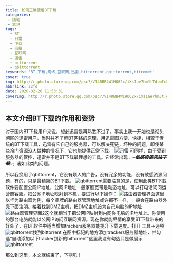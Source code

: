 ```yaml
---
title: 如何正确使用BT下载
categories: 
 - 随笔
 - 笔记
tags:
  - BT
  - 日常
  - 下载
  - 网络
  - 互联网
  - 迅雷
  - bittorrent
  - qbittorrent
keywords: 'BT,下载,网络,互联网,迅雷,bittorrent,qbittorrent,bitcomet'
cover: true
img: http://r.photo.store.qq.com/psc?/V14RBB4W1HO62x/iXs1ae7hmJtTd.wIcSd4.Y2Gda.UvwHrLV8RZbQVawTkQxBwFZdQksIYs7Yio9SbyYsTkw3s*iGZE1.v10FJ.y3VuoCEBS5u0e7TIJCeDck!/r.png
abbrlink: 22fd
date: 2020-02-26 11:53:31
coverImg: http://r.photo.store.qq.com/psc?/V14RBB4W1HO62x/iXs1ae7hmJtTd.wIcSd4.b1C7ApFzvhYxROU9xf5JinwUGZ96jmDmTqqF5C6f4p0Q6VX0jvTgEa0FMKaPC1JLkFG8HhH*Y6R1C.zXRtMYkU!/r.png
---
```

本文介绍BT下载的作用和姿势
------
对于国内BT下载用户来说，想必迅雷是再熟悉不过了。事实上我一开始也是彻头彻尾的迅雷用户，当时并不了解BT网络的原理，用迅雷图方便、快捷，相较于传统的BT下载工具，迅雷有它自己的服务器，可以解决死链，坏种的问题。即使某些冷门资源没人做种的情况下，它也能提供正常下载。
![迅雷](http://r.photo.store.qq.com/psc?/V14RBB4W1HO62x/iXs1ae7hmJtTd.wIcSd4.dplwK8tjLZ*ZwsYj.Xxt1bTAFZc4JorlppJwqgy4GPO2drgdZ3OVAPVVKNIHqhIOxVLdt5N3uJRkAnmuKC2rvU!/r.png)
可同样，由于受到服务器的管控，迅雷并不是BT下载最理想的工具。它经常出现：~~~***敏感资源无法下载***~~~;&ensp;诸如此类的问题。

所以我换用了qbittorrent，它没有烦人的广告，没有冗余的功能，没有敏感资源问题，有的，只是最精简的BT下载。
![qbittorrent](http://r.photo.store.qq.com/psc?/V14RBB4W1HO62x/iXs1ae7hmJtTd.wIcSd4.Y2Gda.UvwHrLV8RZbQVawTkQxBwFZdQksIYs7Yio9SbyYsTkw3s*iGZE1.v10FJ.y3VuoCEBS5u0e7TIJCeDck!/r.png)需要注意的是，使用此类BT下载软件要配置公网IP地址，公网IP地址一般家庭宽带是动态地址，可以打电话问问运营商客服。把公网IP地址映射到本机，要进行以下操作：
![路由器管理界面](http://r.photo.store.qq.com/psc?/V14RBB4W1HO62x/iXs1ae7hmJtTd.wIcSd4.TZddmQJtNXOfY7iKBJjhqsoOtePXuiPb*kf28TZHtBkPZ3X7vHqbf.njD2NXhbzAX9m7jxDEJe0CpXKzIMs2RM!/r.png)这里以华为路由器为例，每个品牌的路由器管理地址或许都不一样，一般会在路由器外壳下面注明。接着找到DMZ主机，把DMZ主机设为自己电脑的IP地址
![路由器管理界面2](http://r.photo.store.qq.com/psc?/V14RBB4W1HO62x/iXs1ae7hmJtTd.wIcSd4.aJ9MV9Bvk4ZeFLIZwa9o.hb620JJ.Xjl1ebGvxge5.DZ0usoeVjhocTj8uPmzuAGpmwQHUDC*QJ8yo5pUBgG*c!/r.png)这个就相当于把公网IP映射到内网你电脑的IP地址上。你使用的那台电脑就能以公网IP访问互联网资源。现在你就能尽情的享受BT下载带来的好处了，在BT软件中适当增加trackers服务器能提升下载速度。打开 工具→选项
![qbittorrent](http://r.photo.store.qq.com/psc?/V14RBB4W1HO62x/iXs1ae7hmJtTd.wIcSd4.QybsEPs5k4FdfmrrmJe1xLgeaO5TnPyGLifJ4s9VDzS1m72h4hLkJMvtKxqsGrAfWHmzGjTSBhWUcCM6LxAxdg!/r.png)找到bittorrent 在图中标记的地方添加trackers服务器地址，并勾选“自动添加以下tracker到新的bittorrent”这里我没有勾选只是做展示
![qbittorrent](http://r.photo.store.qq.com/psc?/V14RBB4W1HO62x/iXs1ae7hmJtTd.wIcSd4.ST6KtmFVd2R20D5nwNl61fP.tnG4Fazy5T69yY6kL0oB0Ch5q*alXfGizp.XY56fKwmy7qY6lD.fu9rWtAUKao!/r.png)

那么到这里，本文就结束了，下期见！